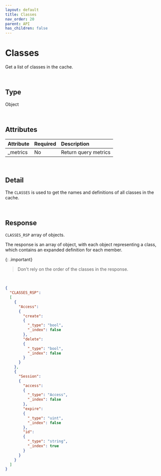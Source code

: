 ```yaml
---
layout: default
title: Classes
nav_order: 20
parent: API
has_children: false
---
```


# Classes
Get a list of classes in the cache.

<br/>

## Type
Object

<br/>


## Attributes

| Attribute | Required  | Description      |
|:-----     |:---       |:-------          |
| _metrics  | No        | Return query metrics |


<br/>


## Detail
The `CLASSES` is used to get the names and definitions of all classes in the cache.

<br/>


## Response
`CLASSES_RSP` array of objects.

The response is an array of object, with each object representing a class, which contains an expanded definition for each member.

{: .important}
> Don't rely on the order of the classes in the response.

<br/>

```json
{
  "CLASSES_RSP":
  [
    {
      "Access":
      {
        "create":
        {
          "_type": "bool",
          "_index": false
        },
        "delete":
        {
          "_type": "bool",
          "_index": false
        }
      }
    },
    {
      "Session":
      {
        "access":
        {
          "_type": "Access",
          "_index": false
        },
        "expire":
        {
          "_type": "uint",
          "_index": false
        },
        "id":
        {
          "_type": "string",
          "_index": true
        }
      }
    }
  ]
}
```
